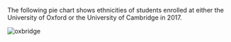 The following pie chart shows ethnicities of students enrolled at either the University of Oxford or the University of Cambridge in 2017.

![oxbridge](ethnicity.png)